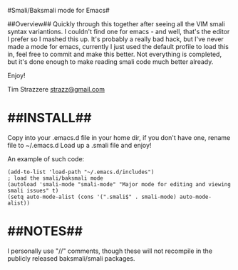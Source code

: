 #Smali/Baksmali mode for Emacs#

##Overview##
Quickly through this together after seeing all the VIM smali syntax variantions.
I couldn't find one for emacs - and well, that's the editor I prefer so I mashed
this up. It's probably a really bad hack, but I've never made a mode for emacs,
currently I just used the default profile to load this in, feel free to commit and
make this better. Not everything is completed, but it's done enough to make reading
smali code much better already.

Enjoy!

Tim Strazzere
strazz@gmail.com



##INSTALL##
===
Copy into your .emacs.d file in your home dir, if you don't have one, rename file to ~/.emacs.d
Load up a .smali file and enjoy!

An example of such code:

    (add-to-list 'load-path "~/.emacs.d/includes")
    ; load the smali/baksmali mode
    (autoload 'smali-mode "smali-mode" "Major mode for editing and viewing smali issues" t)
    (setq auto-mode-alist (cons '(".smali$" . smali-mode) auto-mode-alist))

##NOTES##
===
I personally use "//" comments, though these will not recompile in the publicly released
baksmali/smali packages.